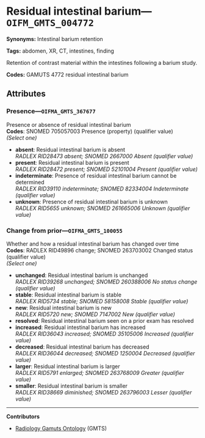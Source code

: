 # Residual intestinal barium—`OIFM_GMTS_004772`

**Synonyms:** Intestinal barium retention

**Tags:** abdomen, XR, CT, intestines, finding

Retention of contrast material within the intestines following a barium study.

**Codes:** GAMUTS 4772 residual intestinal barium

## Attributes

### Presence—`OIFMA_GMTS_367677`

Presence or absence of residual intestinal barium  
**Codes**: SNOMED 705057003 Presence (property) (qualifier value)  
*(Select one)*

- **absent**: Residual intestinal barium is absent  
_RADLEX RID28473 absent; SNOMED 2667000 Absent (qualifier value)_
- **present**: Residual intestinal barium is present  
_RADLEX RID28472 present; SNOMED 52101004 Present (qualifier value)_
- **indeterminate**: Presence of residual intestinal barium cannot be determined  
_RADLEX RID39110 indeterminate; SNOMED 82334004 Indeterminate (qualifier value)_
- **unknown**: Presence of residual intestinal barium is unknown  
_RADLEX RID5655 unknown; SNOMED 261665006 Unknown (qualifier value)_

### Change from prior—`OIFMA_GMTS_100055`

Whether and how a residual intestinal barium has changed over time  
**Codes**: RADLEX RID49896 change; SNOMED 263703002 Changed status (qualifier value)  
*(Select one)*

- **unchanged**: Residual intestinal barium is unchanged  
_RADLEX RID39268 unchanged; SNOMED 260388006 No status change (qualifier value)_
- **stable**: Residual intestinal barium is stable  
_RADLEX RID5734 stable; SNOMED 58158008 Stable (qualifier value)_
- **new**: Residual intestinal barium is new  
_RADLEX RID5720 new; SNOMED 7147002 New (qualifier value)_
- **resolved**: Residual intestinal barium seen on a prior exam has resolved  
- **increased**: Residual intestinal barium has increased  
_RADLEX RID36043 increased; SNOMED 35105006 Increased (qualifier value)_
- **decreased**: Residual intestinal barium has decreased  
_RADLEX RID36044 decreased; SNOMED 1250004 Decreased (qualifier value)_
- **larger**: Residual intestinal barium is larger  
_RADLEX RID5791 enlarged; SNOMED 263768009 Greater (qualifier value)_
- **smaller**: Residual intestinal barium is smaller  
_RADLEX RID38669 diminished; SNOMED 263796003 Lesser (qualifier value)_

---

**Contributors**

- [Radiology Gamuts Ontology](https://gamuts.net/) (GMTS)